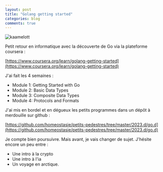 ```yaml
---
layout: post
title: "Golang getting started"
categories: blog
comments: true
---
```


![kaamelott](https://github.com/homeostasie/bouquins/raw/master/_pics/blog/2023/kaamelot-1.gif)

Petit retour en informatique avec la découverte de Go via la plateforme coursera : 

[https://www.coursera.org/learn/golang-getting-started](https://www.coursera.org/learn/golang-getting-started)

J'ai fait les 4 semaines : 

* Module 1: Getting Started with Go
* Module 2: Basic Data Types
* Module 3: Composite Data Types
* Module 4: Protocols and Formats

J'ai mis en bordel et en dégueux les petits programmes dans un dépôt à merdouille sur github :

[https://github.com/homeostasie/petits-pedestres/tree/master/2023.d/go.d](https://github.com/homeostasie/petits-pedestres/tree/master/2023.d/go.d)

Je compte bien poursuivre. Mais avant, je vais changer de sujet. J'hésite encore un peu entre : 

* Une intro à la crypto
* Une intro à l'ia
* Un voyage en arctique. 